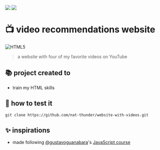 <a href="https://github.com/nat-thunder/website-with-videos/blob/main/README-ptbr.md" onclick="BR()"><img src="https://img.shields.io/badge/%20PT&#8208;BR-yellow.svg?style=for-the-badge"></a>
<a href="#"><img src="https://img.shields.io/badge/%20EN-blue.svg?style=for-the-badge"></a>

# 📺 video recommendations website
![HTML5](https://img.shields.io/badge/html5-%23E34F26.svg?style=for-the-badge&logo=html5&logoColor=white)
> a website with four of my favorite videos on YouTube

## 📚 project created to
  - train my HTML skills

## 📑 how to test it
  ```
  git clone https://github.com/nat-thunder/website-with-videos.git
  ```
  
## ✨ inspirations
  - made following [@gustavoguanabara](https://github.com/gustavoguanabara)'s [JavaScript course](https://www.youtube.com/playlist?list=PLHz_AreHm4dlsK3Nr9GVvXCbpQyHQl1o1)
